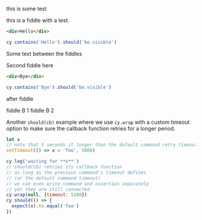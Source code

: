 this is some test

<!-- fiddle -->
this is a fiddle with a test.

```html
<div>Hello</div>
```

```js
cy.contains('Hello').should('be.visible')
```

<!-- fiddle-end -->

Some text between the fiddles

<!-- fiddle Second fiddle -->
Second fiddle here

```html
<div>Bye</div>
```

```js
cy.contains('Bye').should('be.visible')
```
<!-- fiddle-end -->

after fiddle

<!-- fiddle-no -->
fiddle B 1
fiddle B 2
<!-- fiddle-end -->

Another `should(cb)` example where we use `cy.wrap` with a custom timeout option to make sure the callback function retries for a longer period.

<!-- fiddle Custom timeout -->
```js
let x
// note that 5 seconds it longer than the default command retry timeout
setTimeout(() => x = 'foo', 5000)

cy.log('waiting for **x**')
// should(cb) retries its callback function
// as long as the previous command's timeout defines
// (or the default command timeout)
// we can even write command and assertion separately
// yet they are still connected
cy.wrap(null, {timeout: 5100})
cy.should(() => {
  expect(x).to.equal('foo')
})
```
<!-- fiddle-end -->
